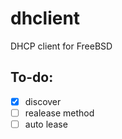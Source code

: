 # dhclient
DHCP client for FreeBSD

## To-do:
- [X] discover
- [ ] realease method
- [ ] auto lease
